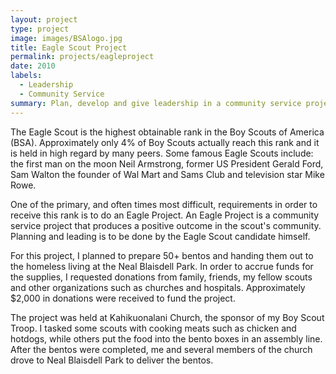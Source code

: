 ```yaml
---
layout: project
type: project
image: images/BSAlogo.jpg
title: Eagle Scout Project
permalink: projects/eagleproject
date: 2010
labels: 
  - Leadership
  - Community Service
summary: Plan, develop and give leadership in a community service project.
---
```


The Eagle Scout is the highest obtainable rank in the Boy Scouts of America (BSA).  Approximately only 4% of Boy Scouts actually reach this rank and it is held in high regard by many peers. Some famous Eagle Scouts include: the first man on the moon Neil Armstrong, former US President Gerald Ford, Sam Walton the founder of Wal Mart and Sams Club and television star Mike Rowe.

One of the primary, and often times most difficult, requirements in order to receive this rank is to do an Eagle Project.  An Eagle Project is a community service project that produces a positive outcome in the scout's community.  Planning and leading is to be done by the Eagle Scout candidate himself.

For this project, I planned to prepare 50+ bentos and handing them out to the homeless living at the Neal Blaisdell Park.  In order to accrue funds for the supplies, I requested donations from family, friends, my fellow scouts and other organizations such as churches and hospitals.  Approximately $2,000 in donations were received to fund the project.  

The project was held at Kahikuonalani Church, the sponsor of my Boy Scout Troop. I tasked some scouts with cooking meats such as chicken and hotdogs, while others put the food into the bento boxes in an assembly line.  After the bentos were completed, me and several members of the church drove to Neal Blaisdell Park to deliver the bentos.
